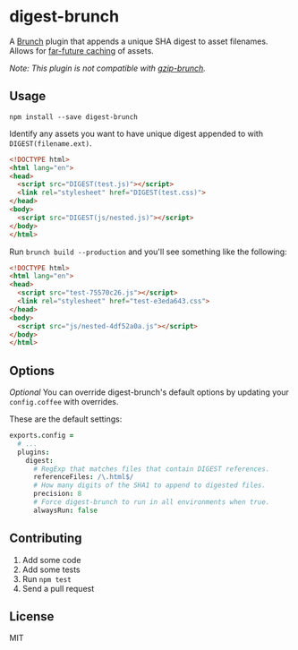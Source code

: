 digest-brunch
=============

A [Brunch][] plugin that appends a unique SHA digest to asset filenames. Allows
for [far-future caching][am] of assets.

_Note: This plugin is not compatible with [gzip-brunch][]._

Usage
-----

`npm install --save digest-brunch`

Identify any assets you want to have unique digest appended to with
`DIGEST(filename.ext)`.

```html
<!DOCTYPE html>
<html lang="en">
<head>
  <script src="DIGEST(test.js)"></script>
  <link rel="stylesheet" href="DIGEST(test.css)">
</head>
<body>
  <script src="DIGEST(js/nested.js)"></script>
</body>
</html>
```

Run `brunch build --production` and you'll see something like the following:

```html
<!DOCTYPE html>
<html lang="en">
<head>
  <script src="test-75570c26.js"></script>
  <link rel="stylesheet" href="test-e3eda643.css">
</head>
<body>
  <script src="js/nested-4df52a0a.js"></script>
</body>
</html>
```

Options
-------

_Optional_ You can override digest-brunch's default options by updating your
`config.coffee` with overrides.

These are the default settings:

```coffeescript
exports.config =
  # ...
  plugins:
    digest:
      # RegExp that matches files that contain DIGEST references.
      referenceFiles: /\.html$/
      # How many digits of the SHA1 to append to digested files.
      precision: 8
      # Force digest-brunch to run in all environments when true.
      alwaysRun: false
```

Contributing
------------

1. Add some code
1. Add some tests
1. Run `npm test`
1. Send a pull request

License
-------

MIT

[Brunch]: http://brunch.io
[am]: http://blog.alexmaccaw.com/time-to-first-tweet
[gzip-brunch]: https://github.com/banyan/gzip-brunch
